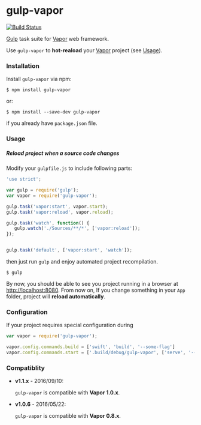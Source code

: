 # gulp-vapor

[![Build Status](https://travis-ci.org/mckomo/gulp-vapor.svg)](https://travis-ci.org/mckomo/gulp-vapor)

[Gulp](http://gulpjs.com/) task suite for [Vapor](http://qutheory.io/) web framework.


Use `gulp-vapor` to **hot-reaload** your [Vapor](http://qutheory.io/) project (see [Usage](#usage)).

### Installation

Install `gulp-vapor` via npm:

```
$ npm install gulp-vapor
```

or:

```
$ npm install --save-dev gulp-vapor
```

if you already have `package.json` file.

### Usage

##### Reload project when a source code changes

Modify your `gulpfile.js` to include following parts:

```js
'use strict';

var gulp = require('gulp');
var vapor = require('gulp-vapor');

gulp.task('vapor:start', vapor.start);
gulp.task('vapor:reload', vapor.reload);

gulp.task('watch', function() {
   gulp.watch('./Sources/**/*', ['vapor:reload']);
});


gulp.task('default', ['vapor:start', 'watch']);
```

then just run `gulp` and enjoy automated project recompilation.

```
$ gulp
```

By now, you should be able to see you project running in a browser at [http://localhost:8080](http://localhost:8080/). From now on, If you change something in your `App` folder, project will **reload automatically**.

### Configuration

If your project requires special configuration during  

```js
var vapor = require('gulp-vapor');

vapor.config.commands.build = ['swift', 'build', '--some-flag']
vapor.config.commands.start = ['.build/debug/gulp-vapor', ['serve', '--port=80']]
```

### Compatiblity

* **v1.1.x** - 2016/09/10:

	`gulp-vapor` is compatible with **Vapor 1.0.x**.

* **v1.0.6** - 2016/05/22:

	`gulp-vapor` is compatible with **Vapor 0.8.x**.

